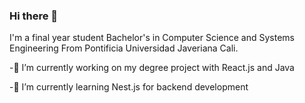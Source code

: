 ### Hi there 👋
I'm a final year student Bachelor's in Computer Science and Systems Engineering From Pontificia Universidad Javeriana Cali.
  
-🔭 I’m currently working on my degree project with React.js and Java

-🌱 I’m currently learning Nest.js for backend development
<!--
**YanCarlosCertucheGrueso/YanCarlosCertucheGrueso** is a ✨ _special_ ✨ repository because its `README.md` (this file) appears on your GitHub profile.

Here are some ideas to get you started:

- 🔭 I’m currently working on ...
- 🌱 I’m currently learning ...
- 👯 I’m looking to collaborate on ...
- 🤔 I’m looking for help with ...
- 💬 Ask me about ...
- 📫 How to reach me: ...
- 😄 Pronouns: ...
- ⚡ Fun fact: ...
-->
